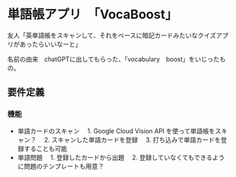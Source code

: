 # 単語帳アプリ　「VocaBoost」

友人「英単語帳をスキャンして、それをベースに暗記カードみたいなクイズアプリがあったらいいなーと」

名前の由来　chatGPTに出してもらった、「vocabulary　boost」をいじったもの。

## 要件定義

### 機能
- 単語カードのスキャン
　1. Google Cloud Vision API を使って単語帳をスキャン？
　2. スキャンした単語カードを登録
　3. 打ち込みで単語カードを登録することも可能
- 単語問題
　1. 登録したカードから出題
　2. 登録していなくてもできるように問題のテンプレートも用意？

